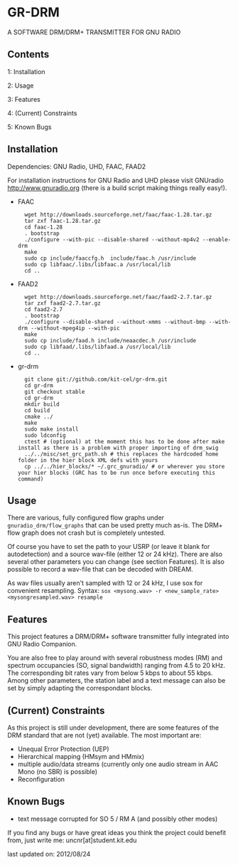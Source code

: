 GR-DRM
======

A SOFTWARE DRM/DRM+ TRANSMITTER FOR GNU RADIO

Contents
--------

1: Installation

2: Usage

3: Features

4: (Current) Constraints

5: Known Bugs


Installation
------------

Dependencies: GNU Radio, UHD, FAAC, FAAD2

For installation instructions for GNU Radio and UHD please visit 
GNUradio http://www.gnuradio.org (there is a build script making things really easy!).

- FAAC	

		wget http://downloads.sourceforge.net/faac/faac-1.28.tar.gz
		tar zxf faac-1.28.tar.gz
		cd faac-1.28
		. bootstrap
		./configure --with-pic --disable-shared --without-mp4v2 --enable-drm
		make
		sudo cp include/faaccfg.h  include/faac.h /usr/include
		sudo cp libfaac/.libs/libfaac.a /usr/local/lib
		cd ..
		
- FAAD2	

		wget http://downloads.sourceforge.net/faac/faad2-2.7.tar.gz
		tar zxf faad2-2.7.tar.gz
		cd faad2-2.7
		. bootstrap
		./configure --disable-shared --without-xmms --without-bmp --with-drm --without-mpeg4ip --with-pic
		make
		sudo cp include/faad.h include/neaacdec.h /usr/include
		sudo cp libfaad/.libs/libfaad.a /usr/local/lib
		cd ..
		
- gr-drm	

		git clone git://github.com/kit-cel/gr-drm.git
		cd gr-drm
		git checkout stable
		cd gr-drm
		mkdir build
		cd build
		cmake ../
		make
		sudo make install
		sudo ldconfig
		ctest # (optional) at the moment this has to be done after make install as there is a problem with proper importing of drm_swig
		../../misc/set_grc_path.sh # this replaces the hardcoded home folder in the hier block XML defs with yours
		cp ../../hier_blocks/* ~/.grc_gnuradio/ # or wherever you store your hier blocks (GRC has to be run once before executing this command)
				
		
Usage
-----

There are various, fully configured flow graphs under `gnuradio_drm/flow_graphs` 
that can be used pretty much as-is. The DRM+ flow graph does not crash but is
completely untested.

Of course you have to set the path to your USRP (or leave it blank for 
autodetection) and a source wav-file (either 12 or 24 kHz). There are also 
several other parameters you can change (see section Features). It is also 
possible to record a wav-file that can be decoded with DREAM.

As wav files usually aren't sampled with 12 or 24 kHz, I use sox for convenient
resampling.
Syntax: `sox <mysong.wav> -r <new_sample_rate> <mysongresampled.wav> resample`


Features
--------

This project features a DRM/DRM+ software transmitter fully integrated into GNU Radio
Companion.

You are also free to play around with several robustness modes (RM) and spectrum 
occupancies (SO, signal bandwidth) ranging from 4.5 to 20 kHz. The corresponding
bit rates vary from below 5 kbps to about 55 kbps. Among other parameters, the
station label and a text message can also be set by simply adapting the 
correspondant blocks.


(Current) Constraints
---------------------

As this project is still under development, there are some features of the DRM
standard that are not (yet) available. The most important are:

- Unequal Error Protection (UEP)
- Hierarchical mapping (HMsym and HMmix)
- multiple audio/data streams (currently only one audio stream in AAC Mono (no 
  SBR) is possible)
- Reconfiguration


Known Bugs
----------

- text message corrupted for SO 5 / RM A (and possibly other modes) 

If you find any bugs or have great ideas you think the project could benefit 
from, just write me: uncnr[at]student.kit.edu

last updated on: 2012/08/24
